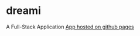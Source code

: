 # dreami

A Full-Stack Application
[App hosted on github pages](https://gatemediang.github.io/dreami/UI/)
